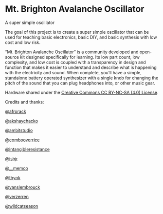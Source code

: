 # Mt. Brighton Avalanche Oscillator
A super simple oscillator


The goal of this project is to create a super simple oscillator that can be used for teaching basic electronics, basic DIY, and basic synthesis with low cost and low risk. 

“Mt. Brighton Avalanche Oscillator” is a community developed and open-source kit designed specifically for learning. Its low part count, low complexity, and low cost is coupled with a transparency in design and function that makes it easier to understand and describe what is happening with the electricity and sound. When complete, you’ll have a simple, standalone battery operated synthesizer with a single knob for changing the pitch of the sound that you can plug headphones into, or other music gear.


Hardware shared under the [Creative Commons CC BY-NC-SA (4.0) License](https://creativecommons.org/licenses/by-nc-sa/4.0/). 

Credits and thanks:

[@afrorack](https://www.instagram.com/afrorack/)

[@akshaychacko](https://www.instagram.com/akshaychacko/)

[@ambitstudio](https://www.instagram.com/ambitstudio/)

[@combooverrice](https://www.instagram.com/combooverrice/)

[@intangibleresistance](https://www.instagram.com/intangibleresistance/)

[@ishjr](https://www.instagram.com/ishjr/)

[@__memco](https://www.instagram.com/__memco/)

[@thynk](https://www.instagram.com/thynk/)

[@vanslembrouck](https://www.instagram.com/vanslembrouck/)

[@verzerren](https://www.instagram.com/verzerren/)

[@wildcatseason](https://www.instagram.com/wildcatseason/)
